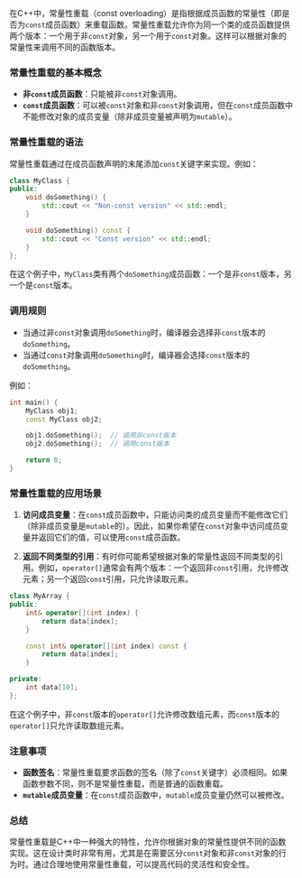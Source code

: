 在C++中，常量性重载（const overloading）是指根据成员函数的常量性（即是否为`const`成员函数）来重载函数。常量性重载允许你为同一个类的成员函数提供两个版本：一个用于非`const`对象，另一个用于`const`对象。这样可以根据对象的常量性来调用不同的函数版本。

### 常量性重载的基本概念

- **非`const`成员函数**：只能被非`const`对象调用。
- **`const`成员函数**：可以被`const`对象和非`const`对象调用，但在`const`成员函数中不能修改对象的成员变量（除非成员变量被声明为`mutable`）。

### 常量性重载的语法

常量性重载通过在成员函数声明的末尾添加`const`关键字来实现。例如：

```cpp
class MyClass {
public:
    void doSomething() {
        std::cout << "Non-const version" << std::endl;
    }

    void doSomething() const {
        std::cout << "Const version" << std::endl;
    }
};
```

在这个例子中，`MyClass`类有两个`doSomething`成员函数：一个是非`const`版本，另一个是`const`版本。

### 调用规则

- 当通过非`const`对象调用`doSomething`时，编译器会选择非`const`版本的`doSomething`。
- 当通过`const`对象调用`doSomething`时，编译器会选择`const`版本的`doSomething`。

例如：

```cpp
int main() {
    MyClass obj1;
    const MyClass obj2;

    obj1.doSomething();  // 调用非const版本
    obj2.doSomething();  // 调用const版本

    return 0;
}
```

### 常量性重载的应用场景

1. **访问成员变量**：在`const`成员函数中，只能访问类的成员变量而不能修改它们（除非成员变量是`mutable`的）。因此，如果你希望在`const`对象中访问成员变量并返回它们的值，可以使用`const`成员函数。

2. **返回不同类型的引用**：有时你可能希望根据对象的常量性返回不同类型的引用。例如，`operator[]`通常会有两个版本：一个返回非`const`引用，允许修改元素；另一个返回`const`引用，只允许读取元素。

```cpp
class MyArray {
public:
    int& operator[](int index) {
        return data[index];
    }

    const int& operator[](int index) const {
        return data[index];
    }

private:
    int data[10];
};
```

在这个例子中，非`const`版本的`operator[]`允许修改数组元素，而`const`版本的`operator[]`只允许读取数组元素。

### 注意事项

- **函数签名**：常量性重载要求函数的签名（除了`const`关键字）必须相同。如果函数参数不同，则不是常量性重载，而是普通的函数重载。
- **`mutable`成员变量**：在`const`成员函数中，`mutable`成员变量仍然可以被修改。

### 总结

常量性重载是C++中一种强大的特性，允许你根据对象的常量性提供不同的函数实现。这在设计类时非常有用，尤其是在需要区分`const`对象和非`const`对象的行为时。通过合理地使用常量性重载，可以提高代码的灵活性和安全性。